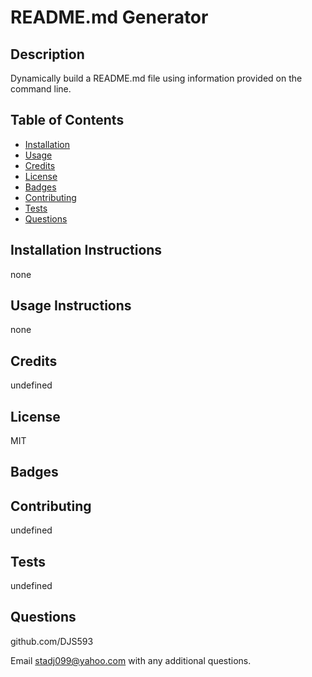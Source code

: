 
  # **README.md Generator**

  ## Description 
  Dynamically build a README.md file using information provided on the command line.
  
  ## Table of Contents
  * [Installation](#installation)
  * [Usage](#usage)
  * [Credits](#credits)
  * [License](#license)
  * [Badges](#badges)
  * [Contributing](#contributing)
  * [Tests](#tests) 
  * [Questions](#questions)
  
  ## Installation Instructions <a name="installation"></a> 
  none
  
  ## Usage Instructions <a name="usage"></a>
  none
  
  ## Credits <a name="credits"></a>
  undefined
  
  ## License <a name="license"></a>
  MIT
  
  ## Badges <a name="badges"></a>
  
  ## Contributing <a name="contributing"></a>
  undefined
  
  ## Tests <a name="tests"></a>
  undefined

  ## Questions <a name="questions"></a>
  github.com/DJS593
  
  Email stadj099@yahoo.com with any additional questions.
  
  
  